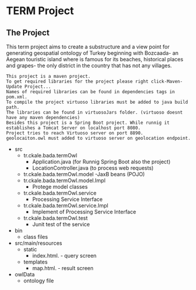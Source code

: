 # TERM Project
## The Project

This term project aims to create a substructure and a view point for generating geospatial ontology of Turkey beginning with Bozcaada- an Aegean touristic island where is famous for its beaches, historical places and grapes- the only district in the country that has not any villages.

	This project is a maven project. 
	To get required libraries for the project please right click-Maven-Update Project...
	Names of required libraries can be found in dependencies tags in pom.xml.
	To compile the project virtuoso libraries must be added to java build path. 
	The libraries can be found in virtuosoJars folder. (virtuoso doesnt have any maven dependencies)
	Besides this project is a Spring Boot project. While runnig it establishes a Tomcat Server on localhost port 8080.
	Project tries to reach Virtuoso server on port 8890.
	geolocaiton.owl must added to virtuoso server on geolocation endpoint.
* src
	* tr.ckale.bada.termOwl
		- Application.java (for Runnig Spring Boot also the project)
		- LocationController.java (to process web requests)
	* tr.ckale.bada.termOwl.model
		-JaxB beans (POJO)
	* tr.ckale.bada.termOwl.model.Impl
		- Protege model classes
	* tr.ckale.bada.termOwl.service
		- Processing Service Interface
	* tr.ckale.bada.termOwl.service.Impl
		- Implement of Processing Service Interface
	* tr.ckale.bada.termOwl.test
		- Junit test of the service
* bin
	- class files
* src/main/resources
	- static
		- index.html. - query screen
	- templates
		- map.html.   - result screen
* owlData
	- ontology file
